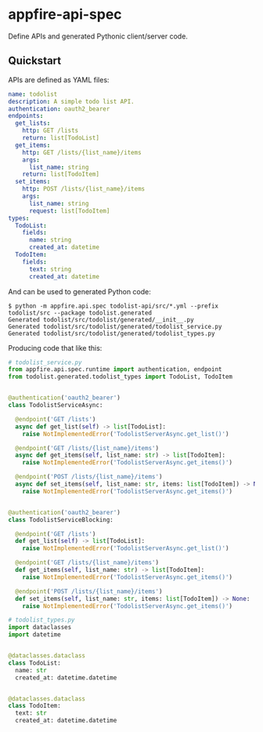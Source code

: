 # appfire-api-spec

Define APIs and generated Pythonic client/server code.

## Quickstart

APIs are defined as YAML files:

```yml
name: todolist
description: A simple todo list API.
authentication: oauth2_bearer
endpoints:
  get_lists:
    http: GET /lists
    return: list[TodoList]
  get_items:
    http: GET /lists/{list_name}/items
    args:
      list_name: string
    return: list[TodoItem]
  set_items:
    http: POST /lists/{list_name}/items
    args:
      list_name: string
      request: list[TodoItem]
types:
  TodoList:
    fields:
      name: string
      created_at: datetime
  TodoItem:
    fields:
      text: string
      created_at: datetime
```

And can be used to generated Python code:

    $ python -m appfire.api.spec todolist-api/src/*.yml --prefix todolist/src --package todolist.generated
    Generated todolist/src/todolist/generated/__init__.py
    Generated todolist/src/todolist/generated/todolist_service.py
    Generated todolist/src/todolist/generated/todolist_types.py

Producing code that like this:

```py
# todolist_service.py
from appfire.api.spec.runtime import authentication, endpoint
from todolist.generated.todolist_types import TodoList, TodoItem


@authentication('oauth2_bearer')
class TodolistServiceAsync:

  @endpoint('GET /lists')
  async def get_list(self) -> list[TodoList]:
    raise NotImplementedError('TodolistServerAsync.get_list()')

  @endpoint('GET /lists/{list_name}/items')
  async def get_items(self, list_name: str) -> list[TodoItem]:
    raise NotImplementedError('TodolistServerAsync.get_items()')

  @endpoint('POST /lists/{list_name}/items')
  async def set_items(self, list_name: str, items: list[TodoItem]) -> None:
    raise NotImplementedError('TodolistServerAsync.get_items()')


@authentication('oauth2_bearer')
class TodolistServiceBlocking:

  @endpoint('GET /lists')
  def get_list(self) -> list[TodoList]:
    raise NotImplementedError('TodolistServerAsync.get_list()')

  @endpoint('GET /lists/{list_name}/items')
  def get_items(self, list_name: str) -> list[TodoItem]:
    raise NotImplementedError('TodolistServerAsync.get_items()')

  @endpoint('POST /lists/{list_name}/items')
  def set_items(self, list_name: str, items: list[TodoItem]) -> None:
    raise NotImplementedError('TodolistServerAsync.get_items()')
```

```py
# todolist_types.py
import dataclasses
import datetime


@dataclasses.dataclass
class TodoList:
  name: str
  created_at: datetime.datetime


@dataclasses.dataclass
class TodoItem:
  text: str
  created_at: datetime.datetime
```
